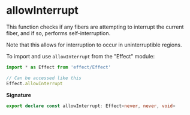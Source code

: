 # allowInterrupt

This function checks if any fibers are attempting to interrupt the current
fiber, and if so, performs self-interruption.

Note that this allows for interruption to occur in uninterruptible regions.

To import and use `allowInterrupt` from the "Effect" module:

```ts
import * as Effect from 'effect/Effect'

// Can be accessed like this
Effect.allowInterrupt
```

**Signature**

```ts
export declare const allowInterrupt: Effect<never, never, void>
```
